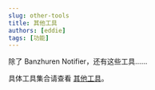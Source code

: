 ```yaml
---
slug: other-tools
title: 其他工具
authors: [eddie]
tags: [功能]
---
```


除了 Banzhuren Notifier，还有这些工具……

<!-- truncate -->

具体工具集合请查看 [其他工具](/docs/tools/intro)。
